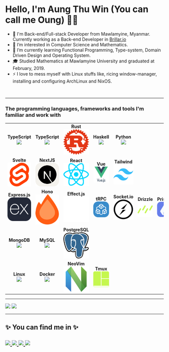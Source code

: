 # Hello, I'm Aung Thu Win (You can call me Oung) 👨‍💻

- 👋 I'm Back-end/Full-stack Developer from Mawlamyine, Myanmar. Currently working as a Back-end Developer in [Brillar.io](https://www.brillar.io/)
- ‍👀 I’m interested in Computer Science and Mathematics.
- 🌱 I’m currently learning ️Functional Programming, Type-system, Domain Driven Design and Operating System.
- 🎓 Studied Mathematics at Mawlamyine University and graduated at February, 2019.
- ⚡️ I love to mess myself with Linux stuffs like, ricing window-manager, installing and configuring ArchLinux and NixOS.

<br>

<!-- <table> -->
<!--   <thead> -->
<!--   <tr><h3>The tech-stack I'm currently working with:</h3></tr> -->
<!--   </thead> -->

<!--   <tbody> -->
<!--   <tr> -->

<!--   <td align="center" width="12%"> -->
<!--     <span><b><center>TypeScript</center></b></span>  -->
<!--     <img height=65px src="https://img.icons8.com/color/64/typescript.png">  -->
<!--   </td> -->

<!--   <td align="center" width="12%"> -->
<!--     <span><b><center>Nodejs</center></b></span>  -->
<!--     <img height=65px src="https://img.icons8.com/color/64/nodejs.png">  -->
<!--   </td> -->

<!--   <td align="center" width="12%"> -->
<!--   <span><b><center>MongoDB</center></b></span>  -->
<!--   <img height=65px src="https://img.icons8.com/color/64/mongodb.png">  -->
<!--   </td> -->

<!--   <td align="center" width="12%"> -->
<!--   <span><b><center>Linux</center></b></span>  -->
<!--   <img height=65px src="https://img.icons8.com/color/64/linux.png">  -->
<!--   </td> -->

<!--   <td align="center" width="12%"> -->
<!--   <span><b><center>Socket.io</center></b></span>  -->
<!--   <svg xmlns="http://www.w3.org/2000/svg" width="64" height="64" viewBox="0 0 256 256"><path fill="#010101" d="M96.447 7.382c32.267-8.275 67.929-3.453 96.386 14.11c35.84 21.433 59.238 61.976 59.833 103.71c1.31 42.15-20.659 83.944-55.963 106.865c-39.293 26.433-93.648 27.446-133.775 2.322c-40.9-24.41-64.774-73.645-58.641-120.916c4.94-49.95 43.52-94.005 92.16-106.09"/><path fill="#fff" d="M91.505 27.803c60.964-24.41 135.74 20.658 142.05 86.028c9.824 58.82-38.995 118.593-98.59 120.32c-56.677 5.656-111.449-42.39-113.056-99.304c-4.227-46.08 26.136-91.803 69.596-107.044"/><path fill="#010101" d="M97.637 121.69c27.327-22.326 54.058-45.426 81.98-67.097c-14.646 22.505-29.708 44.711-44.354 67.215c-12.562.06-25.123.06-37.626-.119m23.1 12.443c12.621 0 25.183 0 37.745.179c-27.505 22.206-54.117 45.484-82.099 67.096c14.646-22.505 29.708-44.77 44.354-67.275"/></svg> -->
<!--   </td> -->

<!--   <td align="center" width="12%"> -->
<!--   <span><b><center>Express.js</center></b></span>  -->
<!--   <svg xmlns="http://www.w3.org/2000/svg" width="64" height="64" viewBox="0 0 256 256"><g fill="none"><rect width="256" height="256" fill="#242938" rx="60"/><path fill="#fff" d="M228 182.937a12.732 12.732 0 0 1-15.791-6.005c-9.063-13.567-19.071-26.522-28.69-39.755l-4.171-5.56c-11.454 15.346-22.908 30.08-33.361 45.371a12.23 12.23 0 0 1-15.012 5.894l42.98-57.659l-39.978-52.1a13.289 13.289 0 0 1 15.847 5.56c9.285 13.568 19.572 26.523 29.802 40.257c10.287-13.623 20.462-26.634 29.97-40.09a11.952 11.952 0 0 1 14.901-5.56l-15.513 20.573c-6.95 9.174-13.789 18.404-21.017 27.356a5.558 5.558 0 0 0 0 8.285c13.289 17.626 26.466 35.307 40.033 53.433M28 124.5c1.168-5.56 1.89-11.621 3.503-17.292c9.619-34.195 48.818-48.43 75.785-27.245c15.791 12.4 19.739 29.97 18.961 49.764H37.286c-1.446 35.363 24.075 56.714 56.713 45.816a33.864 33.864 0 0 0 21.518-23.965c1.724-5.56 4.504-6.505 9.786-4.893a45.145 45.145 0 0 1-21.573 32.972a52.263 52.263 0 0 1-60.884-7.784a54.767 54.767 0 0 1-13.678-32.138c0-1.89-.723-3.781-1.112-5.56A860.69 860.69 0 0 1 28 124.5m9.397-2.391h80.456c-.501-25.632-16.681-43.814-38.254-43.98c-24.02-.334-41.201 17.458-42.258 43.869z"/></g></svg> -->
<!--   </td> -->

<!--   <td align="center" width="12%"></td> -->

<!--   </tr> -->

<!--   </tbody> -->
<!-- </table> -->

<hr/>

<table>

  <thead>
  <tr><h3>The programming languages, frameworks and tools I'm familiar and work with</h3></tr>
  </thead>

  <tbody>
  <tr>

<!-- Programming Languages -->

  <td align="center" width="12%">
    <div><b><center>TypeScript</center></b></div> 
    <img height=65px src="https://img.icons8.com/color/64/typescript.png"> 
  </td>

  <td align="center" width="12%">
    <div><b><center>TypeScript</center></b></div> 
    <img height=65px src="https://img.icons8.com/color/64/javascript.png"> 
  </td>

  <td align="center" width="12%">
    <div><b><center>Rust</center></b></div> 
    <img src="./images/rust.svg"/>
  </td>

  <td align="center" width="12%">
    <div><b><center>Haskell</center></b></div> 
    <img height=65px src="https://img.icons8.com/color/64/haskell.png"> 
  </td>

  <td align="center" width="12%">
  <div><b><center>Python</center></b></div> 
  <img height=65px src="https://img.icons8.com/color/64/python.png"> 
  </td>

  <td align="center" width="12%">
  </td>

  <td align="center" width="12%"></td>

  </tr>

<!-- Front-end Frameworks -->

<tr>

<td align="center" width="12%">
<div><b><center>Svelte</center></b></div> 
<img src="./images/svelte.svg"/>
</td>

<td align="center" width="12%">
<div><b><center>NextJS</center></b></div> 
<img src="./images/next.svg"/>
</td>

<td align="center" width="12%">
<div><b><center>React</center></b></div> 
<img src="./images/react.svg"/>
</td>

<td align="center" width="12%">
  <div><b><center>Vue</center></b></div> 
<img src="./images/vue.svg"/>
</td>

<td align="center" width="12%">
<div><b><center>Tailwind</center></b></div> 
<img src="./images/tailwind.svg"/>
</td>

<td align="center" width="12%"></td>

<td align="center" width="12%"></td>

</tr>

<!-- Back-end Frameworks -->

<tr>

  <td align="center" width="12%">
  <div><b><center>Express.js</center></b></div> 
  <img src="./images/express.svg"/>
  </td>

  <td align="center" width="12%">
  <div><b><center>Hono</center></b></div> 
  <img src="./images/hono.svg"/>
  </td>

  <td align="center" width="12%">
  <div><b><center>Effect.js</center></b></div> 
  <img src="./images/effect.svg"/>
  </td>

  <td align="center" width="12%">
  <div><b><center>tRPC</center></b></div> 
  <img src="./images/trpc.svg"/>
  </td>

  <td align="center" width="12%">
  <div><b><center>Socket.io</center></b></div> 
  <img src="./images/socket-io.svg"/>
  </td>

  <td align="center" width="12%">
  <div><b><center>Drizzle</center></b></div> 
  <img src="./images/drizzle.svg"/>
  </td>

  <td align="center" width="12%">
  <div><b><center>Prisma</center></b></div> 
  <img src="./images/prisma.svg"/>
  </td>

</tr>

<tr>

  <td align="center" width="12%">
  <div><b><center>MongoDB</center></b></div> 
  <img height=65px src="https://img.icons8.com/color/64/mongodb.png"> 
  </td>

  <td align="center" width="12%">
  <div><b><center>MySQL</center></b></div> 
  <img height=65px src="https://img.icons8.com/color/64/mysql.png"> 
  </td>

  <td align="center" width="12%">
  <div><b><center>PostgreSQL</center></b></div> 
  <img src="./images/postgre.svg"/>
  </td>

  <td align="center" width="12%"></td>

  <td align="center" width="12%"></td>

  <td align="center" width="12%"></td>

  <td align="center" width="12%"></td>

</tr>

<tr>

<td align="center" width="12%">
<div><b><center>Linux</center></b></div> 
<img height=65px src="https://img.icons8.com/color/64/linux.png"> 
</td>


<td align="center" width="12%">
<div><b><center>Docker</center></b></div> 
<img height=65px src="https://img.icons8.com/color/64/docker.png"> 
</td>

<td align="center" width="12%">
<div><b><center>NeoVim</center></b></div> 
<img src="./images/neovim.svg"/>
</td>


<td align="center" width="12%">
<div><b><center>Tmux</center></b></div> 
<img src="./images/tmux.svg"/>
</td>

<td align="center" width="12%"></td>

<td align="center" width="12%"></td>

<td align="center" width="12%"></td>

</tr>

  </tbody>
</table>

<hr>
<p>
  <img src="https://github-readme-stats.vercel.app/api?username=Oungseik&hide=stars&show_icons=true&theme=dracula&line_height=32">
  <img src="https://github-readme-stats.vercel.app/api/top-langs/?username=Oungseik&count_private=true&theme=dracula">
</p>

<hr>

<h2>
✨ You can find me in ✨
 <br><br>
<div class="social">
  <a href="https://www.linkedin.com/in/aung-thu-win/">
    <img src="https://img.shields.io/badge/LinkedIn-%230077B5.svg?&style=for-the-badge&logo=linkedin&logoColor=white">
  </a>

  <a href="https://github.com/Oungseik">
    <img src="https://img.shields.io/badge/Github-%230A0A0A.svg?&style=for-the-badge&logo=Github&logoColor=white">  
  </a>

  <a href="https://www.facebook.com/oung.s.nyan.50552338">
    <img src="https://img.shields.io/badge/Facebook-%231877F2.svg?&style=for-the-badge&logo=facebook&logoColor=white">  
  </a>

  <a href="mailto:mhemaungthuwin@gmail.com">
    <img src="https://img.shields.io/badge/Gmail-D14836?style=for-the-badge&logo=gmail&logoColor=white" />
  </a>
</div>
</h2>
